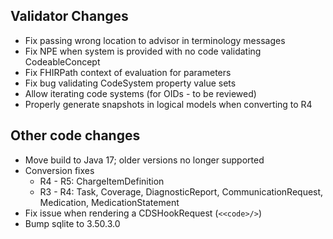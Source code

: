 ## Validator Changes

* Fix passing wrong location to advisor in terminology messages
* Fix NPE when system is provided with no code validating CodeableConcept
* Fix FHIRPath context of evaluation for parameters 
* Fix bug validating CodeSystem property value sets
* Allow iterating code systems (for OIDs - to be reviewed)
* Properly generate snapshots in logical models when converting to R4

## Other code changes

* Move build to Java 17; older versions no longer supported
* Conversion fixes
  * R4 - R5: ChargeItemDefinition
  * R3 - R4: Task, Coverage, DiagnosticReport, CommunicationRequest, Medication, MedicationStatement
* Fix issue when rendering a CDSHookRequest (`<<code>/>`)
* Bump sqlite to 3.50.3.0

